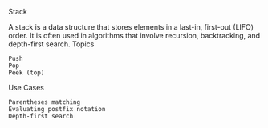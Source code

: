 Stack

A stack is a data structure that stores elements in a last-in, first-out (LIFO) order. It is often used in algorithms that involve recursion, backtracking, and depth-first search.
Topics

    Push
    Pop
    Peek (top)

Use Cases

    Parentheses matching
    Evaluating postfix notation
    Depth-first search
